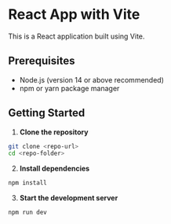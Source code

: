 # React App with Vite

This is a React application built using Vite.

## Prerequisites

- Node.js (version 14 or above recommended)
- npm or yarn package manager

## Getting Started

1. **Clone the repository**

```bash
git clone <repo-url>
cd <repo-folder>
```

2. **Install dependencies**

```bash
npm install
```

3. **Start the development server**

```bash
npm run dev
```
